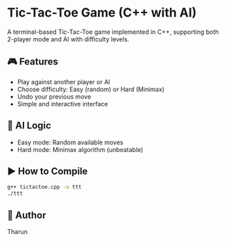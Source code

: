# Tic-Tac-Toe Game (C++ with AI)

A terminal-based Tic-Tac-Toe game implemented in C++, supporting both 2-player mode and AI with difficulty levels.

## 🎮 Features
- Play against another player or AI
- Choose difficulty: Easy (random) or Hard (Minimax)
- Undo your previous move
- Simple and interactive interface

## 🤖 AI Logic
- Easy mode: Random available moves
- Hard mode: Minimax algorithm (unbeatable)

## ▶️ How to Compile
```bash
g++ tictactoe.cpp -o ttt
./ttt
```

## 👤 Author
Tharun
